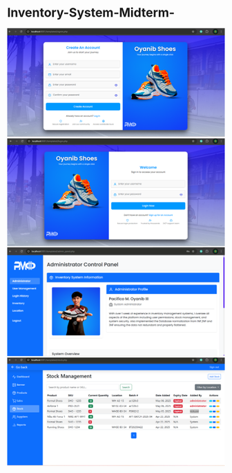 # Inventory-System-Midterm-

![image alt](https://github.com/OyanibTech-iii/Inventory-System-Midterm/blob/bf3de0c974324404b6c9cb0d8c5b5752bda37875/0001.png)
![image alt](https://github.com/OyanibTech-iii/Inventory-System-Midterm/blob/8e1b216d39e119f6e2149673979f6cdd0dd19afa/0002.png)
![image alt](https://github.com/OyanibTech-iii/Inventory-System-Midterm/blob/50c5cf26c775031748d1180d4d28dbce1b6b101f/0003.png)
![image alt](https://github.com/OyanibTech-iii/Inventory-System-Midterm/blob/50c5cf26c775031748d1180d4d28dbce1b6b101f/0004.png)
